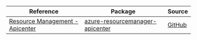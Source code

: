 | Reference | Package | Source |
|---|---|---|
|[Resource Management - Apicenter](resourcemanager-apicenter-readme.md)|[azure-resourcemanager-apicenter](https://repo1.maven.org/maven2/com/azure/resourcemanager/azure-resourcemanager-apicenter)|[GitHub](https://github.com/Azure/azure-sdk-for-java/blob/main/sdk/apicenter/azure-resourcemanager-apicenter)|
